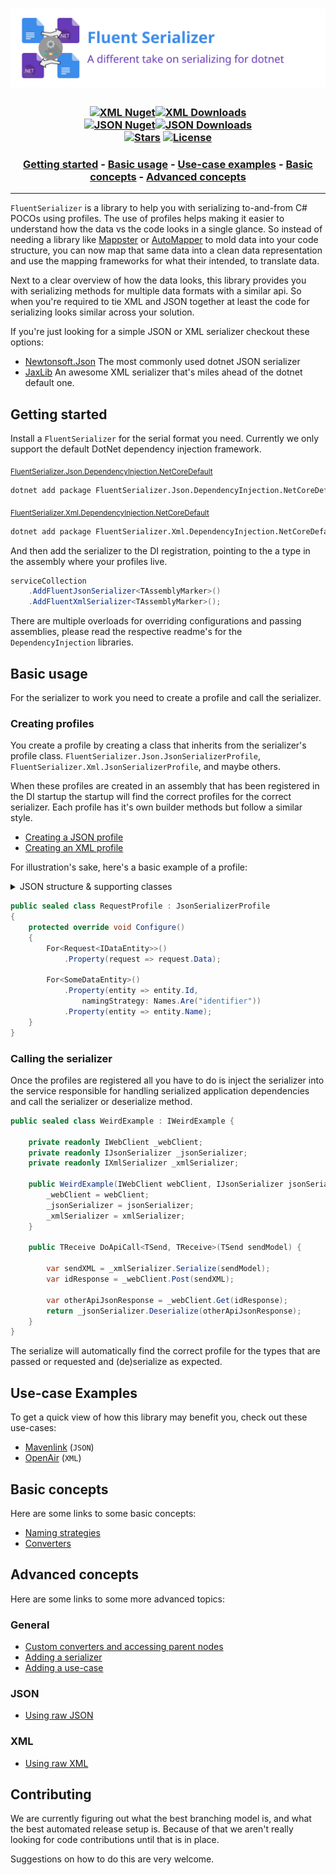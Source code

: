 [//]: # (Header)

[package-url-xml]: https://www.nuget.org/packages/FluentSerializer.Xml/
[package-shield-v-xml]: https://img.shields.io/nuget/v/FluentSerializer.Xml.svg?style=flat-square
[package-shield-d-xml]: https://img.shields.io/nuget/dt/FluentSerializer.Xml.svg?style=flat-square
[package-url-json]: https://www.nuget.org/packages/FluentSerializer.Json/
[package-shield-v-json]: https://img.shields.io/nuget/v/FluentSerializer.Json.svg?style=flat-square
[package-shield-d-json]: https://img.shields.io/nuget/dt/FluentSerializer.Json.svg?style=flat-square

[license-url]: https://github.com/Marvin-Brouwer/FluentSerializer/blob/main/License.md#readme
[license-shield]: https://img.shields.io/badge/license-Apache--2.0-blue.svg?style=flat-square
[repo-stars-url]: https://github.com/Marvin-Brouwer/FluentSerializer/stargazers
[repo-stars-shield]: https://img.shields.io/github/stars/Marvin-Brouwer/FluentSerializer.svg?color=brightgreen&style=flat-square

<h1 align="center">
	<a href="https://github.com/Marvin-Brouwer/FluentSerializer#readme">
	<img alt="Fluent Serializer banner"
		src="https://github.com/Marvin-Brouwer/FluentSerializer/raw/main/doc/logo/Banner.optimized.svg" />
	</a>
</h1>

<h3 align="center">

[![XML Nuget][package-shield-v-xml]![XML Downloads][package-shield-d-xml]][package-url-xml]  
[![JSON Nuget][package-shield-v-json]![JSON Downloads][package-shield-d-Json]][package-url-json]  
[![Stars][repo-stars-shield]][repo-stars-url] [![License][license-shield]][license-url]

</h3>

[//]: # (TOC)

<h3 align="center">

[Getting started](#getting-started) - [Basic usage](#basic-usage) - [Use-case examples](#use-case-examples) - [Basic concepts](#basic-concepts) - [Advanced concepts](#advanced-concepts)

</h3>
<hr/>

[//]: # (Document)
[mappster]: https://github.com/MapsterMapper/Mapster#readme
[automapper]: https://github.com/AutoMapper/AutoMapper#readme

`FluentSerializer` is a library to help you with serializing to-and-from C# POCOs using profiles.
The use of profiles helps making it easier to understand how the data vs the code looks in a single glance.
So instead of needing a library like [Mappster][mappster] or [AutoMapper][automapper] to mold data into your code structure, you can now map that same data into a clean data representation and use the mapping frameworks for what their intended, to translate data.

Next to a clear overview of how the data looks, this library provides you with serializing methods for multiple data formats with a similar api.
So when you're required to tie XML and JSON together at least the code for serializing looks similar across your solution.

If you're just looking for a simple JSON or XML serializer checkout these options:

- [Newtonsoft.Json](https://github.com/JamesNK/Newtonsoft.Json#readme)
  The most commonly used dotnet JSON serializer
- [JaxLib](https://github.com/YAXLib/YAXLib#readme)
  An awesome XML serializer that's miles ahead of the dotnet default one.

## Getting started

[json-di-dotnet-readme]: https://github.com/Marvin-Brouwer/FluentSerializer/blob/main/src/FluentSerializer.Json.DependencyInjection.NetCoreDefault#readme
[xml-di-dotnet-readme]: https://github.com/Marvin-Brouwer/FluentSerializer/blob/main/src/FluentSerializer.Xml.DependencyInjection.NetCoreDefault#readme

Install a `FluentSerializer` for the serial format you need. Currently we only support the default DotNet dependency injection framework.

<sub>[FluentSerializer.Json.DependencyInjection.NetCoreDefault][json-di-dotnet-readme]</sub>

```txt
dotnet add package FluentSerializer.Json.DependencyInjection.NetCoreDefault
```

<sub>[FluentSerializer.Xml.DependencyInjection.NetCoreDefault][xml-di-dotnet-readme]</sub>

```txt
dotnet add package FluentSerializer.Xml.DependencyInjection.NetCoreDefault
```

And then add the serializer to the DI registration, pointing to the a type in the assembly where your profiles live.

```csharp
serviceCollection
	.AddFluentJsonSerializer<TAssemblyMarker>()
	.AddFluentXmlSerializer<TAssemblyMarker>();
```

There are multiple overloads for overriding configurations and passing assemblies, please read the respective readme's for the `DependencyInjection` libraries.

## Basic usage

For the serializer to work you need to create a profile and call the serializer.

### Creating profiles

You create a profile by creating a class that inherits from the serializer's profile class.
`FluentSerializer.Json.JsonSerializerProfile`, `FluentSerializer.Xml.JsonSerializerProfile`, and maybe others.

When these profiles are created in an assembly that has been registered in the DI startup the startup will find the correct profiles for the correct serializer. Each profile has it's own builder methods but follow a similar style.

- [Creating a JSON profile](https://github.com/Marvin-Brouwer/FluentSerializer/blob/main/src/FluentSerializer.Json/Readme.md#creating-profiles)
- [Creating an XML profile](https://github.com/Marvin-Brouwer/FluentSerializer/blob/main/src/FluentSerializer.Xml/Readme.md#creating-profiles)

For illustration's sake, here's a basic example of a profile:
<details>
  <summary>JSON structure & supporting classes</summary>

```jsonc
{
	"data": [{
		"identifier": 1,
		"name": "someName",
		// Some other properties we don't map
	}]
}
```

```csharp
public sealed class Request<TDataEntity> where TDataEntity: IDataEntity {
	public List<TDataEntity> Data { get; set; }
}
```

```csharp
public sealed class SomeDataEntity: IDataEntity {
	public string Id { get; set; }
	public string Name { get; set; }
}
```

</details>

```csharp
public sealed class RequestProfile : JsonSerializerProfile
{
	protected override void Configure()
	{
		For<Request<IDataEntity>>()
			.Property(request => request.Data);

		For<SomeDataEntity>()
			.Property(entity => entity.Id,
				namingStrategy: Names.Are("identifier"))
			.Property(entity => entity.Name);
	}
}
```

### Calling the serializer

Once the profiles are registered all you have to do is inject the serializer into the service responsible for handling serialized application dependencies and call the serializer or deserialize method.

```csharp
public sealed class WeirdExample : IWeirdExample {

	private readonly IWebClient _webClient;
	private readonly IJsonSerializer _jsonSerializer;
	private readonly IXmlSerializer _xmlSerializer;

	public WeirdExample(IWebClient webClient, IJsonSerializer jsonSerializer, IXmlSerializer xmlSerializer) {
		_webClient = webClient;
		_jsonSerializer = jsonSerializer;
		_xmlSerializer = xmlSerializer;
	}

	public TReceive DoApiCall<TSend, TReceive>(TSend sendModel) {

		var sendXML = _xmlSerializer.Serialize(sendModel);
		var idResponse = _webClient.Post(sendXML);

		var otherApiJsonResponse = _webClient.Get(idResponse);
		return _jsonSerializer.Deserialize(otherApiJsonResponse);
	}
}
```

The serialize will automatically find the correct profile for the types that are passed or requested and (de)serialize as expected.

## Use-case Examples

To get a quick view of how this library may benefit you, check out these use-cases:

- [Mavenlink](https://github.com/Marvin-Brouwer/FluentSerializer/blob/main/src/FluentSerializer.UseCase.Mavenlink#readme) (`JSON`)
- [OpenAir](https://github.com/Marvin-Brouwer/FluentSerializer/blob/main/src/FluentSerializer.UseCase.OpenAir#readme) (`XML`)

## Basic concepts

Here are some links to some basic concepts:

- [Naming strategies](https://github.com/Marvin-Brouwer/FluentSerializer/blob/main/doc/help/basic-concepts/Naming-strategies.md#readme)
- [Converters](https://github.com/Marvin-Brouwer/FluentSerializer/blob/main/doc/help/basic-concepts/Converters.md#readme)

## Advanced concepts

Here are some links to some more advanced topics:

### General

- [Custom converters and accessing parent nodes](https://github.com/Marvin-Brouwer/FluentSerializer/blob/main/doc/help/advanced-concepts/Converter-parent-access.md#readme)
- [Adding a serializer](https://github.com/Marvin-Brouwer/FluentSerializer/blob/main/doc/help/advanced-concepts/Adding-a-serializer.md#readme)
- [Adding a use-case](https://github.com/Marvin-Brouwer/FluentSerializer/blob/main/doc/help/advanced-concepts/Adding-a-use-case.md#readme)

### JSON

- [Using raw JSON](https://github.com/Marvin-Brouwer/FluentSerializer/tree/main/src/FluentSerializer.Json.Converter.DefaultJson#readme)

### XML

- [Using raw XML](https://github.com/Marvin-Brouwer/FluentSerializer/tree/main/src/FluentSerializer.Xml.Converter.DefaultXml#readme)

## Contributing

We are currently figuring out what the best branching model is, and what the best automated release setup is.
Because of that we aren't really looking for code contributions until that is in place.

Suggestions on how to do this are very welcome.
